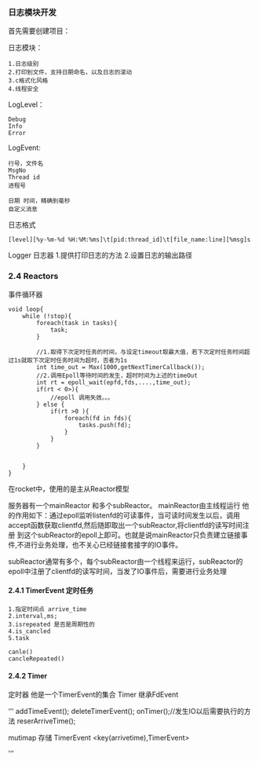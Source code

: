 ### 日志模块开发
首先需要创建项目：

日志模块：
```
1.日志级别
2.打印到文件，支持日期命名，以及日志的滚动
3.c格式化风格
4.线程安全
```

LogLevel：
```
Debug
Info
Error
```

LogEvent:
```
行号，文件名
MsgNo
Thread id 
进程号

日期 时间，精确到毫秒
自定义消息
```

日志格式
```
[level][%y-%m-%d %H:%M:%ms]\t[pid:thread_id]\t[file_name:line][%msg]s
```

Logger 日志器
1.提供打印日志的方法
2.设置日志的输出路径


### 2.4 Reactors
事件循环器
```c++{.line-numbers}
void loop{
    while (!stop){
        foreach(task in tasks){
            task;
        }
        
        //1.取得下次定时任务的时间，与设定timeout取最大值，若下次定时任务时间超过1s就取下次定时任务时间为超时，否者为1s
        int time_out = Max(1000,getNextTimerCallback());
        //2.调用Epoll等待时间的发生，超时时间为上述的timeOut
        int rt = epoll_wait(epfd,fds,....,time_out);
        if(rt < 0>){
            //epoll 调用失效。。。
        } else {
            if(rt >0 ){
                foreach(fd in fds){
                    tasks.push(fd);
                }
            }
        }

        
    }
}
```


在rocket中，使用的是主从Reactor模型

服务器有一个mainReactor 和多个subReactor。
mainReactor由主线程运行 他的作用如下：通过epoll监听listenfd的可读事件，当可读时间发生以后，调用accept函数获取clientfd,然后随即取出一个subReactor,将clientfd的读写时间注册
到这个subReactor的epoll上即可。也就是说mainReactor只负责建立链接事件,不进行业务处理，也不关心已经链接套接字的IO事件。

subReactor通常有多个，每个subReactor由一个线程来运行，subReactor的epoll中注册了clientfd的读写时间，当发了IO事件后，需要进行业务处理



#### 2.4.1 TimerEvent 定时任务


```
1.指定时间点 arrive_time
2.interval,ms; 
3.isrepeated 是否是周期性的
4.is_cancled
5.task

canle()
cancleRepeated()
```


#### 2.4.2 Timer
定时器 他是一个TimerEvent的集合
Timer 继承FdEvent


‘’‘
addTimeEvent();
deleteTimerEvent();
onTimer();//发生IO以后需要执行的方法
reserArriveTime(); 

mutimap 存储 TimerEvent <key(arrivetime),TimerEvent>



’‘’
